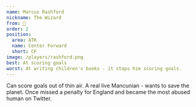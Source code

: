 ```yaml
---
name: Marcus Rashford
nickname: The Wizard
from: 🏴󠁧󠁢󠁥󠁮󠁧󠁿
order: 2
position:
  area: ATK
  name: Center Forward
  short: CF
image: /players/rashford.png
best: At scoring goals
worst: At writing children's books - it stops him scoring goals.
---
```


Can score goals out of thin air. A real live Mancunian - wants to save the planet. Once missed a penalty for England and became the most abused human on Twitter.
